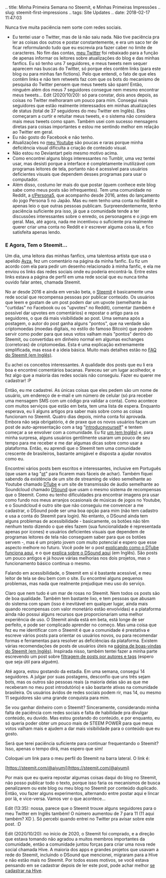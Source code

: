 .. title: Minha Primeira Semana no Steemit, e Minhas Primeiras Impressões
.. slug: steemit-first-impressions
.. tags: Site Updates
.. date: 2018-02-17 11:47:03

Nunca tive muita paciência nem sorte com redes sociais.

* Eu tentei usar o Twitter, mas de lá não saiu nada. Não tive paciência pra ler as coisas dos outros e postar constantemente, e era um saco ter de ficar reformulando tudo que eu escrevia pra fazer caber no limite de caracteres. No fim das contas, [meu Twitter][twitter_en] foi rebaixado para a função de apenas informar os leitores sobre atualizações do blog e das minhas fanfics. <!--teaser_end--> Eu só tenho uns 7 seguidores, e meus tweets nem sequer aparecem nas buscas do Twitter, só porque eles contêm links (para este blog ou para minhas fan fictions). Pelo que entendi, o fato de que eles contêm links e não tem retweets faz com que os bots do mecanismo de pesquisa do Twitter pensem que meus tweets são spam! Então, ninguém além dos meus 7 seguidores consegue nem mesmo encontrar meus tweets...
  Edit (2020/10/20): só para constar, dois anos depois, as coisas no Twitter melhoraram um pouco para mim. Consegui mais seguidores que estão realmente interessados em minhas atualizações de status (total de 37 seguidores do meu Twitter em Inglês). Eles começaram a curtir e retuitar meus tweets, e o sistema não considera mais meus tweets como spam. Também usei com sucesso mensagens diretas para coisas importantes e estou me sentindo melhor em relação ao Twitter em geral.
* Eu não gosto do Facebook e não tenho.
* Atualizações no [meu Youtube][yt] são poucas e raras porque minha deficiência visual dificulta a criação de conteúdo visual.
* Não estou no Deviantart pelo mesmo motivo acima.
* Como encontrei alguns blogs interessantes no Tumblr, uma vez tentei usar, mas desisti porque a interface é completamente inutilizável com programas leitores de tela, portanto não é acessível para usuários deficientes visuais que dependem desses programas para usar o computador.
* Além disso, costumo ler mais do que postar (quem conhece este blog sabe como meus posts são infrequentes). Tem uma comunidade no Reddit, a [r/Persona5][rp5], que acompanho desde 2016, antes do lançamento do jogo Persona 5 no Japão. Mas eu nem tenho uma conta no Reddit e apenas leio o que outras pessoas publicam. Surpreendentemente, tenho paciência suficiente pra isso, já que a comunidade tende a ter discussões interessantes sobre o enredo, os personagens e o jogo em geral. Mas, até agora, nada me incentivou o suficiente pra realmente querer criar uma conta no Reddit e ir escrever alguma coisa lá, e fico satisfeita apenas lendo.

### E Agora, Tem o Steemit...

Um dia, uma leitora das minhas fanfics, uma talentosa artista que usa o apelido [Ayza][ayzachan], fez um comentário na página da minha fanfic. Eu fiz um acordo com ela para pedir um desenho relacionado à minha fanfic, e ela me enviou os links das redes sociais onde eu poderia encontrá-la. Entre estes links estava a página de perfil em uma rede social que eu nunca tinha ouvido falar antes, chamada Steemit.

No ar desde 2016 e ainda em versão beta, o [Steemit][steemithp] é basicamente uma rede social que recompensa pessoas por publicar conteúdo. Os usuários que leem e gostam de um post podem dar um upvote (semelhante às "curtidas" no Facebook ou os "upvotes" no Reddit), comentar (também é possível dar upvotes em comentários) e repostar o artigo para os seguidores, o que dá mais visibilidade ao post. Uma semana após a postagem, o autor do post ganha alguns "pontos", que na verdade são criptomoedas (moedas digitais, no estilo do famoso Bitcoin) que podem servir como poder para que seus votos valham mais "pontos" dentro do Steemit, ou convertidas em dinheiro normal em algumas exchanges (corretoras) de criptomoedas. Esta é uma explicação extremamente simplificada, mas essa é a ideia básica. Muito mais detalhes estão no [FAQ do Steemit (em Inglês)][steemitfaq].

Eu achei os conceitos interessantes. A qualidade dos posts que eu li era boa e encontrei comentários bacanas. Pareceu ser um lugar acolhedor, e fez algo que a maioria das redes sociais não conseguiu. Fazer eu querer me cadastrar! :P

Então, eu me cadastrei. As únicas coisas que eles pedem são um nome de usuário, um endereço de e-mail e um número de celular (só pra receber uma mensagem SMS com um código pra validar a conta). Como acontece com muitos serviços que estão em beta, tem uma lista de espera. Enquanto esperava, eu li alguns artigos pra saber mais sobre como as coisas funcionam no Steemit. Quatro dias depois, minha conta foi aprovada. Embora não seja obrigatório, é de praxe que os novos usuários façam um post de auto-apresentação com a tag "[introduceyourself][introducetag]" e tentem começar a se envolver com a comunidade. Eu fiz [um (em Inglês)][introducepost] e, para minha surpresa, alguns usuários gentilmente usaram um pouco de seu tempo para me receber e me dar algumas dicas sobre como usar a plataforma. Então, eu aprendi que o Steemit tem uma comunidade crescente de brasileiros, bastante amigável e disposta a ajudar novatos como eu.

Encontrei vários posts bem escritos e interessantes, inclusive em Português (que usam a tag "[pt](https://steemit.com/trending/pt)" para ficarem mais fáceis de achar). Também fiquei sabendo da existência de um site de streaming de vídeo semelhante ao Youtube chamado [DTube][dtubehp] e um site de transmissão de áudio semelhante ao Soundcloud chamado [DSound][dsoundhp] que usam o mesmo sistema de recompensas que o Steemit. Como eu tenho dificuldades pra encontrar imagens pra usar como fundo nos meus arranjos ocasionais de músicas de jogos no Youtube, e o Soundcloud é outro site que não conseguiu me convencer a me cadastrar, o DSound pode ser uma boa opção para mim (não tem cadastro e usa a conta do Steemit para login). No entanto, o DSound ainda tem alguns problemas de acessibilidade - basicamente, os botões não têm nenhum texto dizendo o que eles fazem (sua funcionalidade é representada apenas por ícones) e usuários deficientes visuais que dependem de programas leitores de tela não conseguem saber para que os botões servem -, mas é um projeto jovem com muito potencial e espero que esse aspecto melhore no futuro. Você pode ler o post [explicando como o DTube funciona aqui][dtubeintro], e o que [explica sobre o DSound aqui][dsoundintro] (em Inglês). São posts um pouco antigos e já houve várias melhorias nos dois projetos, mas o funcionamento básico continua o mesmo.

Falando em acessibilidade, o Steemit em si é bastante acessível, e meu leitor de tela se deu bem com o site. Eu encontrei alguns pequenos problemas, mas nada que realmente prejudique meu uso do serviço.

Claro que nem tudo é um mar de rosas no Steemit. Nem todos os posts são de boa qualidade. Também tem bastante lixo, e tem pessoas que abusam do sistema com spam (isso é inevitável em qualquer lugar, ainda mais quando recompensas com valor monetário estão envolvidas) e a plataforma ainda não possui alguns recursos que proporcionariam uma melhor experiência de uso. O Steemit ainda está em beta, está longe de ser perfeito, e pode ser complicado aprender no começo. Mas uma coisa que fez eu me identificar com o Steemit é que a comunidade é prestativa e escreve vários posts para orientar os usuários novos, ou para recomendar formas e ferramentas para resolver as deficiências da plataforma. Existem várias recomendações de posts de usuários úteis na [página de boas-vindas do Steemit (em Inglês)][steemitwelcome]. Inspirada nisso, também tentei fazer a minha parte escrevendo um post sobre [filtragem de posts por autores e tags][tagpost] (espero que seja útil para alguém).

Até agora, estou gostando da estadia. Em uma semana, consegui 14 seguidores. A julgar por suas postagens, desconfio que uns três sejam bots, mas os outros são pessoas reais (a maioria delas são as que me receberam no meu post introdutório) e são bastante ativas na comunidade brasileira. Os usuários ávidos de redes sociais podem rir, mas 14, ou mesmo 11 seguidores são uma grande conquista para mim.

Se vou ganhar dinheiro com o Steemit? Sinceramente, considerando minha falta de paciência com redes sociais e falta de habilidade pra divulgar conteúdo, eu duvido. Mas estou gostando do conteúdo, e por enquanto, eu só queria poder obter um pouco mais de STEEM POWER para que meus votos valham mais e ajudem a dar mais visibilidade para o conteúdo que eu gosto.

Será que terei paciência suficiente para continuar frequentando o Steemit? Isso, apenas o tempo dirá, mas espero que sim!

Coloquei um link para o meu perfil do Steemit na barra lateral. O link é:

[https://steemit.com/@aiyumi](https://steemit.com/@aiyumi)

Por mais que eu queira repostar algumas coisas daqui do blog no Steemit, não posso publicar todo o texto, porque isso faria os mecanismos de busca penalizarem ou este blog ou meu blog no Steemit por conteúdo duplicado. Então, vou fazer alguns experimentos, alternando entre postar aqui e lincar por lá, e vice-versa. Vamos ver o que acontece...

Edit (13:35): nossa, parece que o Steemit trouxe alguns seguidores para o meu Twitter em Inglês também! O número aumentou de 7 para 11 (11 aqui também? XD ). Só percebi quando entrei no Twitter pra avisar sobre este post. :D

Edit (2020/10/20): no início de 2020, o Steemit foi comprado, e a direção que estava tomando não agradou a muitos membros importantes da comunidade, então a comunidade juntou forças para criar uma nova rede social chamada Hive. A maioria dos apps e grandes projetos que usavam a rede do Steemit, incluindo o DSound que mencionei, migraram para a Hive e não estão mais no Steemit. Por todos esses motivos, se você estava pensando em se cadastrar depois de ler este post, pode achar melhor [se cadastrar na Hive][hiveonboard].

[twitter_en]: https://mobile.twitter.com/aiyumi_en
[yt]: https://www.youtube.com/user/AiyumiBr
[rp5]: https://www.reddit.com/r/Persona5
[ayzachan]: https://ayza-chan.deviantart.com/
[steemithp]: https://steemit.com/
[steemitfaq]: https://steemit.com/faq.html
[introducetag]: https://steemit.com/trending/introduceyourself
[introducepost]: https://steemit.com/introduceyourself/@aiyumi/hello-from-brazil-ayza-introduced-me
[dtubehp]: https://d.tube/
[dsoundhp]: https://dsound.audio/
[dtubeintro]: https://steemit.com/video/@heimindanger/introducing-dtube-a-decentralized-video-platform-using-steem-and-ipfs
[dsoundintro]: https://steemit.com/music/@prc/introducing-dsound-a-decentralized-sound-platform-using-steem-and-ipfs
[steemitwelcome]: https://steemit.com/welcome
[tagpost]: https://steemit.com/pt/@aiyumi/steemit-filtrando-posts-por-autores-e-tags
[hiveonboard]: https://hiveonboard.com?ref=aiyumi
